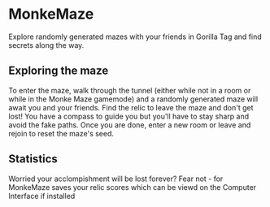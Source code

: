 # MonkeMaze
Explore randomly generated mazes with your friends in Gorilla Tag and find secrets along the way.

## Exploring the maze
To enter the maze, walk through the tunnel (either while not in a room or while in the Monke Maze gamemode) and a randomly generated maze will await you and your friends. Find the relic to leave the maze and don't get lost! You have a compass to guide you but you'll have to stay sharp and avoid the fake paths. Once you are done, enter a new room or leave and rejoin to reset the maze's seed.

## Statistics
Worried your acclompishment will be lost forever? Fear not - for MonkeMaze saves your relic scores which can be viewd on the Computer Interface if installed
